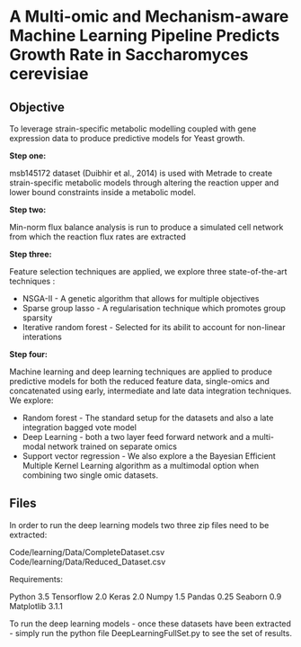 
# A Multi-omic and Mechanism-aware Machine Learning Pipeline Predicts Growth Rate in Saccharomyces cerevisiae

## Objective 

To leverage strain-specific metabolic modelling coupled with gene expression data to produce predictive models for Yeast growth.

**Step one:**

msb145172 dataset (Duibhir et al., 2014) is used with Metrade to create strain-specific metabolic models through altering the reaction upper and lower bound constraints inside a metabolic model. 

**Step two:**

Min-norm flux balance analysis is run to produce a simulated cell network from which the reaction flux rates are extracted

**Step three:**

Feature selection techniques are applied, we explore three state-of-the-art techniques :

* NSGA-II - A genetic algorithm that allows for multiple objectives
* Sparse group lasso - A regularisation technique which promotes group sparsity
* Iterative random forest - Selected for its abilit to account for non-linear interations 

**Step four:**

Machine learning and deep learning techniques are applied to produce predictive models for both the reduced feature data, single-omics and concatenated using early, intermediate and late data integration techniques. We explore: 

* Random forest - The standard setup for the datasets and also a late integration bagged vote model 
* Deep Learning - both a two layer feed forward network and a multi-modal network trained on separate omics 
* Support vector regression - We also explore a the Bayesian Efficient Multiple Kernel Learning algorithm as a multimodal option when combining two single omic datasets. 


## Files

In order to run the deep learning models two three zip files need to be extracted: 

Code/learning/Data/CompleteDataset.csv
Code/learning/Data/Reduced_Dataset.csv

Requirements:

Python 3.5
Tensorflow 2.0 
Keras 2.0
Numpy 1.5
Pandas 0.25
Seaborn 0.9
Matplotlib 3.1.1


To run the deep learning models - once these datasets have been extracted - simply run the python file DeepLearningFullSet.py to see the set of results. 







